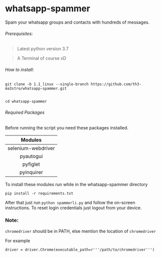 # whatsapp-spammer
Spam your whatsapp groups and contacts with hundreds of messages.

###### Prerequisites:

> Latest python version 3.7

> A Terminal of course xD

###### How to install:

``` 
git clone -b 1.1_linux --single-branch https://github.com/th3-ma3stro/whatsapp-spammer.git


cd whatsapp-spammer
```

###### Required Packages

Before running the script you need these packages installed.

Modules|
:---:|
selenium-webdriver|
pyautogui|
pyfiglet|
pyinquirer|

To install these modules run while in the whatsapp-spammer directory
```
pip install -r requirements.txt
```

After that just run `python spammerli.py` and follow the on-screen instructions.
To reset login credentials just logout from your device.

### Note:
`chromedriver` should be in PATH, else mention the location of `chromedriver`

For example
```
driver = driver.Chrome(executable_path=r'''/path/to/chromedriver''')
```




